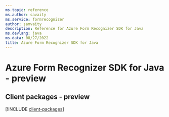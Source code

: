 ```yaml
---
ms.topic: reference
ms.author: savaity
ms.service: formrecognizer
author: samvaity
description: Reference for Azure Form Recognizer SDK for Java
ms.devlang: java
ms.data: 08/27/2022
title: Azure Form Recognizer SDK for Java
---
```

# Azure Form Recognizer SDK for Java - preview

## Client packages - preview
[!INCLUDE [client-packages](form-recognizer-client-index.md)]